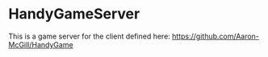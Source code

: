 # HandyGameServer

This is a game server for the client defined here: https://github.com/Aaron-McGill/HandyGame